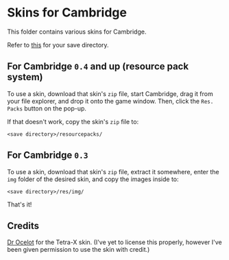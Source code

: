 # Skins for Cambridge

This folder contains various skins for Cambridge.

Refer to [this](../README.md) for your save directory.

## For Cambridge `0.4` and up (resource pack system)

To use a skin, download that skin's `zip` file, start Cambridge, drag it from your file explorer, and drop it onto the game window. Then, click the `Res. Packs` button on the pop-up.

If that doesn't work, copy the skin's `zip` file to:

    <save directory>/resourcepacks/

## For Cambridge `0.3`

To use a skin, download that skin's `zip` file, extract it somewhere, enter the `img` folder of the desired skin, and copy the images inside to:

    <save directory>/res/img/

That's it!

## Credits

[Dr Ocelot](https://github.com/ZacharyLohrman) for the Tetra-X skin. (I've yet to license this properly, however I've been given permission to use the skin with credit.)
